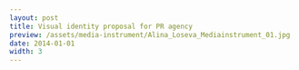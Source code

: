 ```yaml
---
layout: post
title: Visual identity proposal for PR agency
preview: /assets/media-instrument/Alina_Loseva_Mediainstrument_01.jpg
date: 2014-01-01
width: 3
---
```

